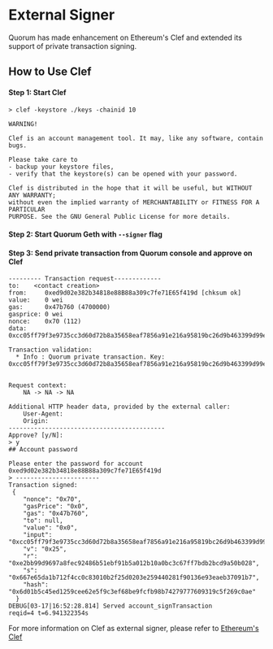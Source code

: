 # External Signer

Quorum has made enhancement on Ethereum's Clef and extended its support of private transaction signing.

## How to Use Clef

#### Step 1: Start Clef

```shell script
> clef -keystore ./keys -chainid 10

WARNING!

Clef is an account management tool. It may, like any software, contain bugs.

Please take care to
- backup your keystore files,
- verify that the keystore(s) can be opened with your password.

Clef is distributed in the hope that it will be useful, but WITHOUT ANY WARRANTY;
without even the implied warranty of MERCHANTABILITY or FITNESS FOR A PARTICULAR
PURPOSE. See the GNU General Public License for more details.
```

#### Step 2: Start Quorum Geth with `--signer` flag

#### Step 3: Send private transaction from Quorum console and approve on Clef

```shell script
--------- Transaction request-------------
to:    <contact creation>
from:     0xed9d02e382b34818e88B88a309c7fe71E65f419d [chksum ok]
value:    0 wei
gas:      0x47b760 (4700000)
gasprice: 0 wei
nonce:    0x70 (112)
data:     0xcc05ff79f3e9735cc3d60d72b8a35658eaf7856a91e216a95819bc26d9b463399d99eb23ea74b0603deff44589046d1e977b0b847e0406a013adb7dc6664013b

Transaction validation:
  * Info : Quorum private transaction. Key: 0xcc05ff79f3e9735cc3d60d72b8a35658eaf7856a91e216a95819bc26d9b463399d99eb23ea74b0603deff44589046d1e977b0b847e0406a013adb7dc6664013b


Request context:
	NA -> NA -> NA

Additional HTTP header data, provided by the external caller:
	User-Agent:
	Origin:
-------------------------------------------
Approve? [y/N]:
> y
## Account password

Please enter the password for account 0xed9d02e382b34818e88B88a309c7fe71E65f419d
> -----------------------
Transaction signed:
 {
    "nonce": "0x70",
    "gasPrice": "0x0",
    "gas": "0x47b760",
    "to": null,
    "value": "0x0",
    "input": "0xcc05ff79f3e9735cc3d60d72b8a35658eaf7856a91e216a95819bc26d9b463399d99eb23ea74b0603deff44589046d1e977b0b847e0406a013adb7dc6664013b",
    "v": "0x25",
    "r": "0xe2bb99d9697a8fec92486b51ebf91b5a012b10a0bc3c67ff7bdb2bcd9a50b028",
    "s": "0x667e65da1b712f4cc0c83010b2f25d0203e259440281f90136e93eaeb37091b7",
    "hash": "0x6d01b5c45ed1259cee62e5f9c3ef68be9fcfb98b74279777609319c5f269c0ae"
  }
DEBUG[03-17|16:52:28.814] Served account_signTransaction           reqid=4 t=6.941322354s
```

For more information on Clef as external signer, please refer to 
[Ethereum's Clef](https://github.com/ethereum/go-ethereum/tree/master/cmd/clef)